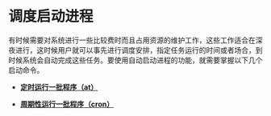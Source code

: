 # 调度启动进程<a name="ZH-CN_TOPIC_0182317344"></a>

有时候需要对系统进行一些比较费时而且占用资源的维护工作，这些工作适合在深夜进行，这时候用户就可以事先进行调度安排，指定任务运行的时间或者场合，到时候系统会自动完成这些任务。要使用自动启动进程的功能，就需要掌握以下几个启动命令。

-   **[定时运行一批程序（at）](定时运行一批程序（at）.md)**  

-   **[周期性运行一批程序（cron）](周期性运行一批程序（cron）.md)**  


